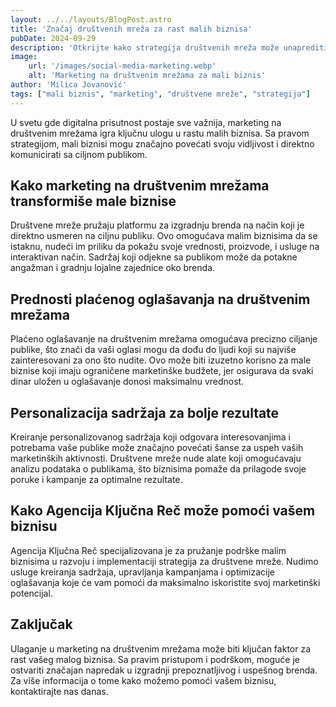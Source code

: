 ```yaml
---
layout: ../../layouts/BlogPost.astro
title: 'Značaj društvenih mreža za rast malih biznisa'
pubDate: 2024-09-29
description: 'Otkrijte kako strategija društvenih mreža može unaprediti vidljivost i rast vašeg malog biznisa, uz stručnu podršku Agencije Ključna Reč.'
image: 
    url: '/images/social-media-marketing.webp'
    alt: 'Marketing na društvenim mrežama za mali biznis'
author: 'Milica Jovanović'
tags: ["mali biznis", "marketing", "društvene mreže", "strategija"]
---
```


U svetu gde digitalna prisutnost postaje sve važnija, marketing na društvenim mrežama igra ključnu ulogu u rastu malih biznisa. Sa pravom strategijom, mali biznisi mogu značajno povećati svoju vidljivost i direktno komunicirati sa ciljnom publikom.

## Kako marketing na društvenim mrežama transformiše male biznise

Društvene mreže pružaju platformu za izgradnju brenda na način koji je direktno usmeren na ciljnu publiku. Ovo omogućava malim biznisima da se istaknu, nudeći im priliku da pokažu svoje vrednosti, proizvode, i usluge na interaktivan način. Sadržaj koji odjekne sa publikom može da potakne angažman i gradnju lojalne zajednice oko brenda.

## Prednosti plaćenog oglašavanja na društvenim mrežama

Plaćeno oglašavanje na društvenim mrežama omogućava precizno ciljanje publike, što znači da vaši oglasi mogu da dođu do ljudi koji su najviše zainteresovani za ono što nudite. Ovo može biti izuzetno korisno za male biznise koji imaju ograničene marketinške budžete, jer osigurava da svaki dinar uložen u oglašavanje donosi maksimalnu vrednost.

## Personalizacija sadržaja za bolje rezultate

Kreiranje personalizovanog sadržaja koji odgovara interesovanjima i potrebama vaše publike može značajno povećati šanse za uspeh vaših marketinških aktivnosti. Društvene mreže nude alate koji omogućavaju analizu podataka o publikama, što biznisima pomaže da prilagode svoje poruke i kampanje za optimalne rezultate.

## Kako Agencija Ključna Reč može pomoći vašem biznisu

Agencija Ključna Reč specijalizovana je za pružanje podrške malim biznisima u razvoju i implementaciji strategija za društvene mreže. Nudimo usluge kreiranja sadržaja, upravljanja kampanjama i optimizacije oglašavanja koje će vam pomoći da maksimalno iskoristite svoj marketinški potencijal.

## Zaključak

Ulaganje u marketing na društvenim mrežama može biti ključan faktor za rast vašeg malog biznisa. Sa pravim pristupom i podrškom, moguće je ostvariti značajan napredak u izgradnji prepoznatljivog i uspešnog brenda. Za više informacija o tome kako možemo pomoći vašem biznisu, kontaktirajte nas danas.
